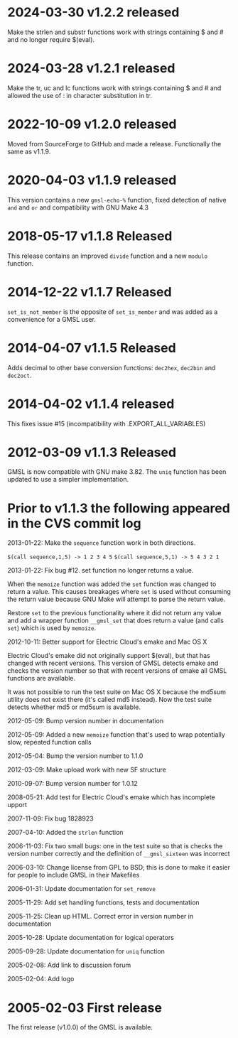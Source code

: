 # 2024-03-30 v1.2.2 released

Make the strlen and substr functions work with strings containing
$ and # and no longer require $(eval).

# 2024-03-28 v1.2.1 released

Make the tr, uc and lc functions work with strings containing
$ and # and allowed the use of : in character substitution in tr.

# 2022-10-09 v1.2.0 released

Moved from SourceForge to GitHub and made a release. Functionally the
same as v1.1.9.

# 2020-04-03 v1.1.9 released

This version contains a new `gmsl-echo-%` function, fixed
detection of native `and` and `or` and compatibility with GNU Make
4.3

# 2018-05-17 v1.1.8 Released

This release contains an improved `divide` function and a new `modulo`
function.

# 2014-12-22 v1.1.7 Released

`set_is_not_member` is the opposite of `set_is_member` and was
added as a convenience for a GMSL user.

# 2014-04-07 v1.1.5 Released

Adds decimal to other base conversion functions: `dec2hex`, `dec2bin`
and `dec2oct`.

# 2014-04-02 v1.1.4 released

This fixes issue #15 (incompatibility with .EXPORT_ALL_VARIABLES)

# 2012-03-09 v1.1.3 Released

GMSL is now compatible with GNU make 3.82. The `uniq` function has
been updated to use a simpler implementation.

# Prior to v1.1.3 the following appeared in the CVS commit log

2013-01-22: Make the `sequence` function work in both directions.

`$(call sequence,1,5) -> 1 2 3 4 5`
`$(call sequence,5,1) -> 5 4 3 2 1`

2013-01-22: Fix bug #12. set function no longer returns a value.

When the `memoize` function was added the `set` function was changed
to return a value. This causes breakages where `set` is used without
consuming the return value because GNU Make will attempt to parse
the return value.

Restore `set` to the previous functionality where it did not return
any value and add a wrapper function `__gmsl_set` that does return a
value (and calls `set`) which is used by `memoize`.

2012-10-11: Better support for Electric Cloud's emake and Mac OS X

Electric Cloud's emake did not originally support $(eval), but
that has changed with recent versions. This version of GMSL
detects emake and checks the version number so that with recent
versions of emake all GMSL functions are available.

It was not possible to run the test suite on Mac OS X because the
md5sum utility does not exist there (it's called md5 instead). Now
the test suite detects whether md5 or md5sum is available.

2012-05-09: Bump version number in documentation

2012-05-09: Added a new `memoize` function that's used to wrap
potentially slow, repeated function calls

2012-05-04: Bump the version number to 1.1.0

2012-03-09: Make upload work with new SF structure

2010-09-07: Bump version number for 1.0.12

2008-05-21: Add test for Electric Cloud's emake which has
incomplete upport

2007-11-09: Fix bug 1828923

2007-04-10: Added the `strlen` function

2006-11-03: Fix two small bugs: one in the test suite so that is
checks the version number correctly and the definition of
`__gmsl_sixteen` was incorrect

2006-03-10: Change license from GPL to BSD; this is done to make
it easier for people to include GMSL in their Makefiles

2006-01-31: Update documentation for `set_remove`

2005-11-29: Add set handling functions, tests and documentation

2005-11-25: Clean up HTML. Correct error in version number in
documentation

2005-10-28: Update documentation for logical operators

2005-09-28: Update documentation for `uniq` function

2005-02-08: Add link to discussion forum

2005-02-04: Add logo

# 2005-02-03 First release

The first release (v1.0.0) of the GMSL is available.
